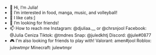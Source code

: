 - 👋 Hi, I’m Julia!
- 👀 I’m interested in food, manga, music, and volleyball!
- 🌱 I like cats:]
- 💞️ I’m looking for friends!
- 📫 How to reach me 
Instagram: @djuliaa.__ or @chrsnjool
Facebook: @Julia Ceniza
Tiktok: @tmdnes
Snap: @juledkhtj
Discord: @jule#0877
- 🎮 I'm also looking for friends to play with!
Valorant: amen#jool
Roblox: julewtmpr
Minecraft: julewtmpr



